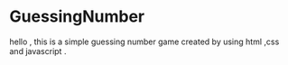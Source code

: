 # GuessingNumber
hello , this is a simple guessing number game created by using html ,css and javascript .
